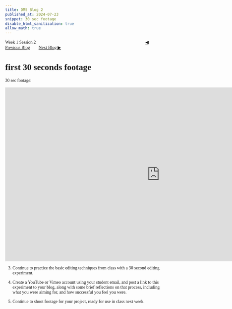 ```yaml
---
title: DMS Blog 2
published_at: 2024-07-23
snippet: 30 sec footage
disable_html_sanitization: true
allow_math: true
---
```

<font face="Times New Roman">
Week 1 Session 2
<a href="https://d20502-d-dms1-blog-38.deno.dev/first-blog-post" class="button" style="margin-left:25em">◀︎ Previous Blog</a>&nbsp;&nbsp;&nbsp;&nbsp;&nbsp;&nbsp;&nbsp;
<a href="https://d20502-d-dms1-blog-38.deno.dev/third-blog-post" class="button">Next Blog ▶︎</a>

# first 30 seconds footage

30 sec footage:

<iframe width="996" height="560" src="https://www.youtube.com/embed/uUAHgGL9JZ4" title="240725 30 sec footage" frameborder="0" allow="accelerometer; autoplay; clipboard-write; encrypted-media; gyroscope; picture-in-picture; web-share" referrerpolicy="strict-origin-when-cross-origin" allowfullscreen></iframe>

3. Continue to practice the basic editing techniques from class with a 30 second editing experiment.

4. Create a YouTube or Vimeo account using your student email, and post a link to this experiment to your blog, along with some brief reflections on that process, including what you were aiming for, and how successful you feel you were.

5. Continue to shoot footage for your project, ready for use in class next week. 

</font>